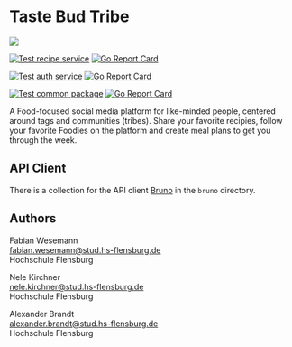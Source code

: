 

# Taste Bud Tribe

[![](https://codecov.io/gh/stockhut/hsfl-master-ai-cloud-engineering/graph/badge.svg?token=JD50FBWWAJ)](https://codecov.io/gh/stockhut/hsfl-master-ai-cloud-engineering)

[![Test recipe service](https://github.com/stockhut/hsfl-master-ai-cloud-engineering/actions/workflows/test-recipe.yml/badge.svg)](https://github.com/stockhut/hsfl-master-ai-cloud-engineering/actions/workflows/test-recipe.yml)
[![Go Report Card](https://goreportcard.com/badge/github.com/stockhut/hsfl-master-ai-cloud-engineering/recipe)](https://goreportcard.com/report/github.com/stockhut/hsfl-master-ai-cloud-engineering/recipe)

[![Test auth service](https://github.com/stockhut/hsfl-master-ai-cloud-engineering/actions/workflows/test-auth.yml/badge.svg)](https://github.com/stockhut/hsfl-master-ai-cloud-engineering/actions/workflows/test-auth.yml)
[![Go Report Card](https://goreportcard.com/badge/github.com/stockhut/hsfl-master-ai-cloud-engineering/authentication)](https://goreportcard.com/report/github.com/stockhut/hsfl-master-ai-cloud-engineering/authentication)

[![Test common package](https://github.com/stockhut/hsfl-master-ai-cloud-engineering/actions/workflows/test-common.yml/badge.svg)](https://github.com/stockhut/hsfl-master-ai-cloud-engineering/actions/workflows/test-common.yml)
[![Go Report Card](https://goreportcard.com/badge/github.com/stockhut/hsfl-master-ai-cloud-engineering/common)](https://goreportcard.com/report/github.com/stockhut/hsfl-master-ai-cloud-engineering/common)

A Food-focused social media platform for like-minded people, centered around tags and communities (tribes). Share your favorite recipies, follow your favorite Foodies on the platform and create meal plans to get you through the week.

## API Client

There is a collection for the API client [Bruno](https://www.usebruno.com/) in the `bruno` directory.

## Authors
Fabian Wesemann\
fabian.wesemann@stud.hs-flensburg.de\
Hochschule Flensburg

Nele Kirchner\
nele.kirchner@stud.hs-flensburg.de\
Hochschule Flensburg

Alexander Brandt\
alexander.brandt@stud.hs-flensburg.de\
Hochschule Flensburg
